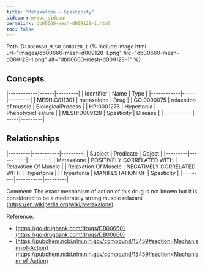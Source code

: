 ```yaml
---
title: "Metaxalone - Spasticity"
sidebar: mydoc_sidebar
permalink: db00660-mesh-d009128-1.html
toc: false 
---
```



Path ID: `DB00660_MESH_D009128_1`
{% include image.html url="images/db00660-mesh-d009128-1.png" file="db00660-mesh-d009128-1.png" alt="db00660-mesh-d009128-1" %}

## Concepts

|------------|------|---------|
| Identifier | Name | Type    |
|------------|------|---------|
| MESH:C011301 | metaxalone | Drug |
| GO:0090075 | relaxation of muscle | BiologicalProcess |
| HP:0001276 | Hypertonia | PhenotypicFeature |
| MESH:D009128 | Spasticity | Disease |
|------------|------|---------|

## Relationships

|---------|-----------|---------|
| Subject | Predicate | Object  |
|---------|-----------|---------|
| Metaxalone | POSITIVELY CORRELATED WITH | Relaxation Of Muscle |
| Relaxation Of Muscle | NEGATIVELY CORRELATED WITH | Hypertonia |
| Hypertonia | MANIFESTATION OF | Spasticity |
|---------|-----------|---------|

Comment: The exact mechanism of action of this drug is not known but it is considered to be a moderately strong muscle relaxant (https://en.wikipedia.org/wiki/Metaxalone).

Reference: 
  - [https://go.drugbank.com/drugs/DB00660](https://go.drugbank.com/drugs/DB00660)
  - [https://pubchem.ncbi.nlm.nih.gov/compound/15459#section=Mechanism-of-Action](https://pubchem.ncbi.nlm.nih.gov/compound/15459#section=Mechanism-of-Action)

